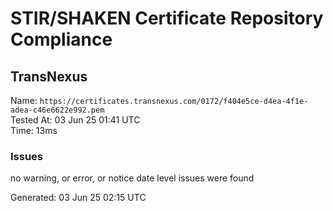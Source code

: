 # STIR/SHAKEN Certificate Repository Compliance

## TransNexus

Name: `https://certificates.transnexus.com/0172/f404e5ce-d4ea-4f1e-adea-c46e6622e992.pem`\
Tested At: 03 Jun 25 01:41 UTC\
Time: 13ms

### Issues

no warning, or error, or notice date level issues were found

Generated: 03 Jun 25 02:15 UTC